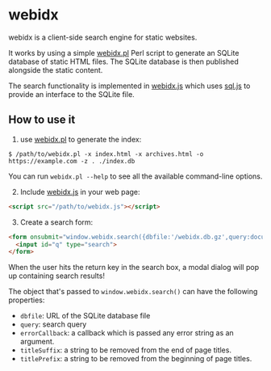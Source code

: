 # webidx

webidx is a client-side search engine for static websites.

It works by using a simple [webidx.pl](webidx.pl) Perl script to generate an SQLite database of static HTML files. The SQLite database is then published alongside the static content.

The search functionality is implemented in [webidx.js](webidx.js) which uses [sql.js](https://github.com/sql-js/sql.js) to provide an interface to the SQLite file.

## How to use it

1. use [webidx.pl](webidx.pl) to generate the index:

```
$ /path/to/webidx.pl -x index.html -x archives.html -o https://example.com -z . ./index.db
```

You can run `webidx.pl --help` to see all the available command-line options.

2. Include [webidx.js](webidx.js) in your web page:

```html
<script src="/path/to/webidx.js"></script>
```

3. Create a search form:

```html
<form onsubmit="window.webidx.search({dbfile:'/webidx.db.gz',query:document.getElementById('q').value});return false;">
  <input id="q" type="search">
</form>
```

When the user hits the return key in the search box, a modal dialog will pop up containing search results!

The object that's passed to `window.webidx.search()` can have the following properties:

* `dbfile`: URL of the SQLite database file
* `query`: search query
* `errorCallback`: a callback which is passed any error string as an argument.
* `titleSuffix`: a string to be removed from the end of page titles.
* `titlePrefix`: a string to be removed from the beginning of page titles.
